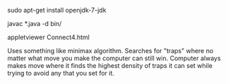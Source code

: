sudo apt-get install openjdk-7-jdk

javac *.java -d bin/ 

appletviewer Connect4.html

Uses something like minimax algorithm. Searches for "traps" where no matter what move you make the computer can still win. Computer always makes move where it finds the highest density of traps it can set while trying to avoid any that you set for it.
